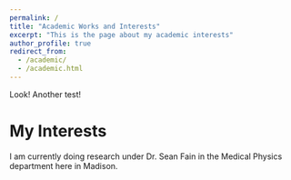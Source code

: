 ```yaml
---
permalink: /
title: "Academic Works and Interests"
excerpt: "This is the page about my academic interests"
author_profile: true
redirect_from: 
  - /academic/
  - /academic.html
---
```


Look! Another test!

My Interests
======

I am currently doing research under Dr. Sean Fain in the Medical Physics department here in Madison.
